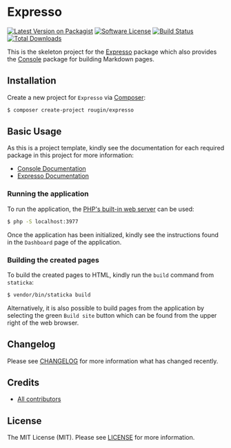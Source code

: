 # Expresso

[![Latest Version on Packagist][ico-version]][link-packagist]
[![Software License][ico-license]][link-license]
[![Build Status][ico-build]][link-build]
[![Total Downloads][ico-downloads]][link-downloads]

This is the skeleton project for the [Expresso](https://github.com/staticka/expresso) package which also provides the [Console](https://github.com/staticka/console) package for building Markdown pages.

## Installation

Create a new project for `Expresso` via [Composer](https://getcomposer.org/):

``` bash
$ composer create-project rougin/expresso
```

## Basic Usage

As this is a project template, kindly see the documentation for each required package in this project for more information:

* [Console Documentation][link-console-readme]
* [Expresso Documentation][link-expresso-readme]

### Running the application

To run the application, the [PHP's built-in web server](https://www.php.net/manual/en/features.commandline.webserver.php) can be used:

``` bash
$ php -S localhost:3977
```

Once the application has been initialized, kindly see the instructions found in the `Dashboard` page of the application.

### Building the created pages

To build the created pages to HTML, kindly run the `build` command from `staticka`:

``` bash
$ vendor/bin/staticka build
```

Alternatively, it is also possible to build pages from the application by selecting the green `Build site` button which can be found from the upper right of the web browser.

## Changelog

Please see [CHANGELOG][link-changelog] for more information what has changed recently.

## Credits

- [All contributors][link-contributors]

## License

The MIT License (MIT). Please see [LICENSE][link-license] for more information.

[ico-build]: https://img.shields.io/github/actions/workflow/status/staticka/expresso/build.yml?style=flat-square
[ico-downloads]: https://img.shields.io/packagist/dt/staticka/expresso.svg?style=flat-square
[ico-license]: https://img.shields.io/badge/license-MIT-brightgreen.svg?style=flat-square
[ico-version]: https://img.shields.io/packagist/v/staticka/expresso.svg?style=flat-square

[link-build]: https://github.com/staticka/expresso/actions
[link-changelog]: https://github.com/staticka/expresso/blob/master/CHANGELOG.md
[link-console-readme]: https://github.com/staticka/expresso/blob/master/README.md
[link-contributors]: https://github.com/staticka/expresso/contributors
[link-downloads]: https://packagist.org/packages/staticka/expresso
[link-expresso-readme]: https://github.com/staticka/expresso/blob/master/README.md
[link-license]: https://github.com/staticka/expresso/blob/master/LICENSE.md
[link-packagist]: https://packagist.org/packages/staticka/expresso